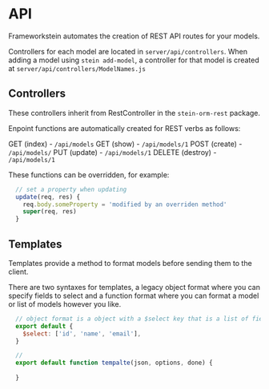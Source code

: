 
# API


Frameworkstein automates the creation of REST API routes for your models. 

Controllers for each model are located in `server/api/controllers`. When adding a model using `stein add-model`, a controller for that model is created at `server/api/controllers/ModelNames.js`


## Controllers

These controllers inherit from RestController in the `stein-orm-rest` package. 

Enpoint functions are automatically created for REST verbs as follows:

GET (index) - `/api/models`
GET (show) - `/api/models/1`
POST (create) - `/api/models/`
PUT (update) - `/api/models/1`
DELETE (destroy) - `/api/models/1`

These functions can be overridden, for example:

```javascript
  // set a property when updating
  update(req, res) {
    req.body.someProperty = 'modified by an overriden method'
    super(req, res)
  }
```


## Templates

Templates provide a method to format models before sending them to the client. 

There are two syntaxes for templates, a legacy object format where you can specify fields to select and a function format where you can format a model or list of models however you like.

```javascript
  // object format is a object with a $select key that is a list of fields to pick from the models
  export default {
    $select: ['id', 'name', 'email'],
  }
```

```javascript
  //  
  export default function tempalte(json, options, done) {
    
  }
```

